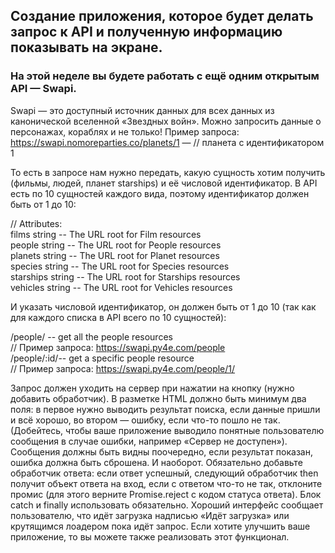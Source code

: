 ## Создание приложения, которое будет делать запрос к API и полученную информацию показывать на экране. 

### На этой неделе вы будете работать с ещё одним открытым API — Swapi. 
Swapi — это доступный источник данных для всех данных из канонической вселенной «Звездных войн». Можно запросить данные о персонажах, кораблях и не только!
Пример запроса:
https://swapi.nomoreparties.co/planets/1 — // планета с идентификатором 1  

То есть в запросе нам нужно передать, какую сущность хотим получить (фильмы, людей, планет starships) и её числовой идентификатор. В API есть по 10 сущностей каждого вида, поэтому идентификатор должен быть от 1 до 10:

// Attributes:  
films string -- The URL root for Film resources  
people string -- The URL root for People resources  
planets string -- The URL root for Planet resources  
species string -- The URL root for Species resources  
starships string -- The URL root for Starships resources  
vehicles string -- The URL root for Vehicles resources  

И указать числовой идентификатор, он должен быть от 1 до 10 (так как для каждого списка в API всего по 10 сущностей):
  
/people/  -- get all the people resources  
// Пример запроса: <https://swapi.py4e.com/people>  
/people/:id/-- get a specific people resource   
// Пример запроса: <https://swapi.py4e.com/people/1/>  
  
Запрос должен уходить на сервер при нажатии на кнопку (нужно добавить обработчик). В разметке HTML должно быть минимум два поля: в первое нужно выводить результат поиска, если данные пришли и всё хорошо, во втором — ошибку, если что-то пошло не так. (Добейтесь, чтобы ваше приложение выводило понятные пользователю сообщения в случае ошибки, например «Сервер не доступен»).
Сообщения должны быть видны поочередно, если результат показан, ошибка должна быть сброшена. И наоборот. Обязательно добавьте обработчик ответа: если ответ успешный, следующий обработчик then получит объект ответа на вход, если с ответом что-то не так, отклоните промис (для этого верните Promise.reject с кодом статуса ответа). Блок catch и finally использовать обязательно.
Хороший интерфейс сообщает пользователю, что идёт загрузка надписью «Идёт загрузка» или крутящимся лоадером пока идёт запрос. Если хотите улучшить ваше приложение, то вы можете также реализовать этот функционал.
